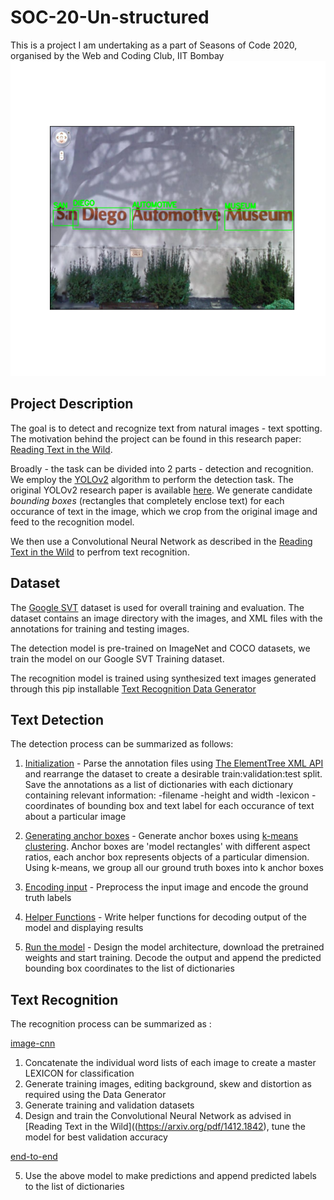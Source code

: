 # SOC-20-Un-structured

This is a project I am undertaking as a part of Seasons of Code 2020, organised by the Web and Coding Club, IIT Bombay
![](/cover.png)

## Project Description

The goal is to detect and recognize text from natural images - text spotting. The motivation behind the project can be found in this research paper: [Reading Text in the Wild](https://arxiv.org/pdf/1412.1842).

Broadly - the task can be divided into 2 parts - detection and recognition.
We employ the [YOLOv2](https://pjreddie.com/darknet/yolov2/) algorithm to perform the detection task. The original YOLOv2 research paper is available [here](https://arxiv.org/pdf/1612.08242.pdf). We generate candidate *bounding boxes* (rectangles that completely enclose text) for each occurance of text in the image, which we crop from the original image and feed to the recognition model.

We then use a Convolutional Neural Network as described in the [Reading Text in the Wild](https://arxiv.org/pdf/1412.1842) to perfrom text recognition.

## Dataset

The [Google SVT](http://vision.ucsd.edu/~kai/svt/) dataset is used for overall training and evaluation. The dataset contains an image directory with the images, and XML files with the annotations for training and testing images.

The detection model is pre-trained on ImageNet and COCO datasets, we train the model on our Google SVT Training dataset.

The recognition model is trained using synthesized text images generated through this pip installable [Text Recognition Data Generator](https://github.com/Belval/TextRecognitionDataGenerator)

## Text Detection
The detection process can be summarized as follows:

1. [Initialization](yolo_initialize.ipynb) - Parse the annotation files using [The ElementTree XML API](https://docs.python.org/3/library/xml.etree.elementtree.html#module-xml.etree.ElementTree) and rearrange the dataset to create a desirable train:validation:test split. Save the annotations as a list of dictionaries with each dictionary containing relevant information:
-filename
-height and width
-lexicon 
-coordinates of bounding box and text label for each occurance of text
about a particular image

2. [Generating anchor boxes](yolo_anchors.ipynb) - Generate anchor boxes using [k-means clustering](https://www.analyticsvidhya.com/blog/2019/08/comprehensive-guide-k-means-clustering/). Anchor boxes are 'model rectangles' with different aspect ratios, each anchor box represents objects of a particular dimension. Using k-means, we group all our ground truth boxes into k anchor boxes

3. [Encoding input](yolo_preprocess_new.ipynb) - Preprocess the input image and encode the ground truth labels

4. [Helper Functions](yolo_utils_new.ipynb) - Write helper functions for decoding output of the model and displaying results

5. [Run the model](yolo_main.ipynb) - Design the model architecture, download the pretrained weights and start training. Decode the output and append the predicted bounding box coordinates to the list of dictionaries 

## Text Recognition

The recognition process can be summarized as :

[image-cnn](image_cnn.ipynb)

1. Concatenate the individual word lists of each image to create a master LEXICON for classification
2. Generate training images, editing background, skew and distortion as required using the Data Generator
3. Generate training and validation datasets
4. Design and train the Convolutional Neural Network as advised in [Reading Text in the Wild]((https://arxiv.org/pdf/1412.1842), tune the model for best validation accuracy

[end-to-end](end_to_end.ipynb)

5. Use the above model to make predictions and append predicted labels to the list of dictionaries 
